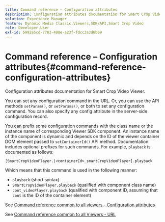 ```yaml
---
title: Command reference – Configuration attributes
description: Configuration attributes documentation for Smart Crop Video Viewer.
solution: Experience Manager
feature: Dynamic Media Classic,Viewers,SDK/API,Smart Crop Video
role: Developer,User
exl-id: 5992e5cd-7783-408e-a23f-fdcc3a3d6b69
---
```

# Command reference – Configuration attributes{#command-reference-configuration-attributes}

Configuration attributes documentation for Smart Crop Video Viewer.

You can set any configuration command in the URL. Or, you can use the API methods `setParam()`, or `setParams()`, or both to set any configuration command. You can also specify any config attribute in the server-side configuration record.

You can prefix some configuration commands with the class name or the instance name of corresponding Viewer SDK component. An instance name of the component is dynamic and depends on the ID of the viewer container DOM element passed to `setContainerId()` API method. Documentation includes optional prefixes for such commands. For example, `playback` is documented as follows:

```
[SmartCropVideoPlayer.|<containerId>_smartCropVideoPlayer].playback
```

Which means that this command is used in the following manner:

* `playback` (short syntax) 
* `SmartCropVideoPlayer.playback` (qualified with component class name) 
* `cont_videoPlayer.playback` (qualified with component ID, assuming that `cont` is the ID of the container element)

See [Command reference common to all viewers - Configuration attributes](../../../r-html5-viewer-20-cmdref-configattrib/r-html5-viewer-20-cmdref-configattrib.md#concept-850e0f2c49b949deb7cfbfd330d329bd)

See [Command reference common to all Viewers - URL](../../../c-html5-viewer-20-cmdref-url/c-html5-viewer-20-cmdref-url.md#concept-9b337f349b7b406b8c33c7ee96b3e226)
